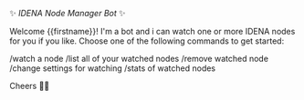 ✨ *IDENA Node Manager Bot* ✨

Welcome {{firstname}}! I'm a bot and i can watch one or more IDENA nodes for you if you like. Choose one of the following commands to get started:

/watch a node
/list all of your watched nodes
/remove watched node
/change settings for watching
/stats of watched nodes

Cheers 🍻👋